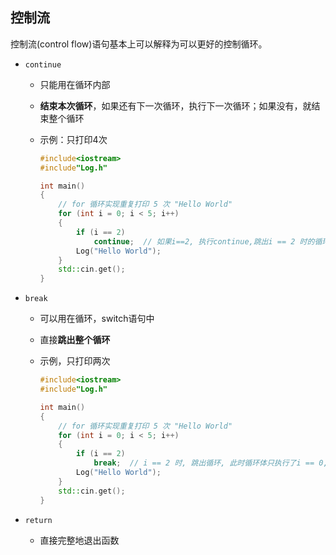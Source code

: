 ## 控制流

控制流(control flow)语句基本上可以解释为可以更好的控制循环。

- `continue`

  - 只能用在循环内部

  - **结束本次循环**，如果还有下一次循环，执行下一次循环；如果没有，就结束整个循环

  - 示例：只打印4次

    ```c++
    #include<iostream>
    #include"Log.h"
    
    int main()
    {
    	// for 循环实现重复打印 5 次 "Hello World"
    	for (int i = 0; i < 5; i++)
    	{
    		if (i == 2)
    			continue;  // 如果i==2, 执行continue,跳出i == 2 时的循环, 也就是说i == 2 时下面打印输出的工作就没有进行了, 所以最后的输出就只有四次打印输出的结果
    		Log("Hello World");
    	}
    	std::cin.get();
    }
    ```

    

- `break`

  - 可以用在循环，switch语句中

  - 直接**跳出整个循环**

  - 示例，只打印两次

    ```c++
    #include<iostream>
    #include"Log.h"
    
    int main()
    {
    	// for 循环实现重复打印 5 次 "Hello World"
    	for (int i = 0; i < 5; i++)
    	{
    		if (i == 2)
    			break;  // i == 2 时, 跳出循环, 此时循环体只执行了i == 0, 1时的循环
    		Log("Hello World");
    	}
    	std::cin.get();
    }
    ```

- `return`

  - 直接完整地退出函数
